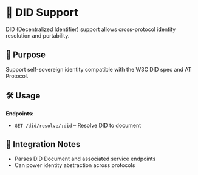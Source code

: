 # 🧠 DID Support

DID (Decentralized Identifier) support allows cross-protocol identity resolution and portability.

## 📌 Purpose

Support self-sovereign identity compatible with the W3C DID spec and AT Protocol.

## 🛠 Usage

**Endpoints:**
- `GET /did/resolve/:did` – Resolve DID to document

## 🔄 Integration Notes

- Parses DID Document and associated service endpoints
- Can power identity abstraction across protocols
